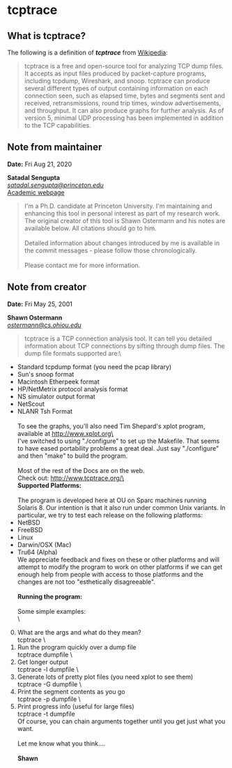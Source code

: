 # tcptrace

## What is tcptrace?

The following is a definition of ***tcptrace*** from [Wikipedia](https://en.wikipedia.org/wiki/Tcptrace):

> tcptrace is a free and open-source tool for analyzing TCP dump files. It accepts as input files produced by packet-capture programs, including tcpdump, Wireshark, and snoop. tcptrace can produce several different types of output containing information on each connection seen, such as elapsed time, bytes and segments sent and received, retransmissions, round trip times, window advertisements, and throughput. It can also produce graphs for further analysis. As of version 5, minimal UDP processing has been implemented in addition to the TCP capabilities.

## Note from maintainer

**Date:** Fri Aug 21, 2020

**Satadal Sengupta**\
*satadal.sengupta@princeton.edu*\
[Academic webpage](https://satadalsengupta.github.io/)

> I'm a Ph.D. candidate at Princeton University. I'm maintaining 
and enhancing this tool in personal interest as part of my research 
work. The original creator of this tool is Shawn Ostermann and his 
notes are available below. All citations should go to him.\
\
Detailed information about changes introduced by me is available in 
the commit messages - please follow those chronologically.\
\
Please contact me for more information.

## Note from creator

**Date:** Fri May 25, 2001

**Shawn Ostermann**\
*ostermann@cs.ohiou.edu*

> tcptrace is a TCP connection analysis tool.  It can tell you detailed
information about TCP connections by sifting through dump files.  The
dump file formats supported are:\
   - Standard tcpdump format (you need the pcap library)
   - Sun's snoop format
   - Macintosh Etherpeek format
   - HP/NetMetrix protocol analysis format
   - NS simulator output format
   - NetScout
   - NLANR Tsh Format  
\
To see the graphs, you'll also need Tim Shepard's xplot program,
available at http://www.xplot.org\
\
I've switched to using "./configure" to set up the Makefile.  That
seems to have eased portability problems a great deal.  Just say
"./configure" and then "make" to build the program.\
\
Most of the rest of the Docs are on the web.\
Check out: http://www.tcptrace.org/\
\
**Supported Platforms:**\
\
The program is developed here at OU on Sparc machines running Solaris 8. Our intention is that it also run under common Unix variants.  In
particular, we try to test each release on the following platforms:
  - NetBSD	
  - FreeBSD	
  - Linux		
  - Darwin/OSX (Mac)
  - Tru64 (Alpha)
\
We appreciate feedback and fixes on these or other platforms and will
attempt to modify the program to work on other platforms if we can get
enough help from people with access to those platforms and the changes
are not too "esthetically disagreeable".\
\
**Running the program:**\
\
Some simple examples:\
\
0) What are the args and what do they mean?\
     tcptrace 
\
1) Run the program quickly over a dump file\
     tcptrace dumpfile
\
2) Get longer output\
     tcptrace -l dumpfile
\
3) Generate lots of pretty plot files (you need xplot to see them)\
     tcptrace -G dumpfile
\
4) Print the segment contents as you go\
     tcptrace -p dumpfile
\
5) Print progress info (useful for large files)\
     tcptrace -t dumpfile
\
Of course, you can chain arguments together until you get just what
you want.\
\
Let me know what you think....\
\
**Shawn**
